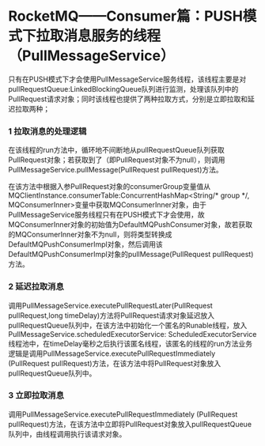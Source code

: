 # RocketMQ——Consumer篇：PUSH模式下拉取消息服务的线程（PullMessageService）

只有在PUSH模式下才会使用PullMessageService服务线程，该线程主要是对pullRequestQueue:LinkedBlockingQueue<PullRequest>队列进行监测，处理该队列中的PullRequest请求对象；同时该线程也提供了两种拉取方式，分别是立即拉取和延迟拉取两种；

### 1 拉取消息的处理逻辑

在该线程的run方法中，循环地不间断地从pullRequestQueue队列获取PullRequest对象；若获取到了（即PullRequest对象不为null），则调用PullMessageService.pullMessage(PullRequest pullRequest)方法。

在该方法中根据入参PullRequest对象的consumerGroup变量值从MQClientInstance.consumerTable:ConcurrentHashMap<String/* group */, MQConsumerInner>变量中获取MQConsumerInner对象，由于PullMessageService服务线程只有在PUSH模式下才会使用，故MQConsumerInner对象的初始值为DefaultMQPushConsumer对象，故若获取的MQConsumerInner对象不为null，则将类型转换成DefaultMQPushConsumerImpl对象，然后调用该DefaultMQPushConsumerImpl对象的pullMessage(PullRequest pullRequest)方法。

### 2 延迟拉取消息

调用PullMessageService.executePullRequestLater(PullRequest pullRequest,long timeDelay)方法将PullRequest请求对象延迟放入pullRequestQueue队列中，在该方法中初始化一个匿名的Runable线程，放入PullMessageService.scheduledExecutorService: ScheduledExecutorService线程池中，在timeDelay毫秒之后执行该匿名线程，该匿名的线程的run方法业务逻辑是调用PullMessageService.executePullRequestImmediately (PullRequest pullRequest)方法，在该方法中将PullRequest对象放入pullRequestQueue队列中。

### 3 立即拉取消息

调用PullMessageService.executePullRequestImmediately (PullRequest pullRequest)方法，在该方法中立即将PullRequest对象放入pullRequestQueue队列中，由线程调用执行该请求对象。